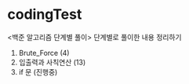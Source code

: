 # codingTest

<백준 알고리즘 단계별 풀이>
단계별로 풀이한 내용 정리하기

1. Brute_Force (4)
2. 입출력과 사칙연산 (13)
3. if 문 (진행중)
